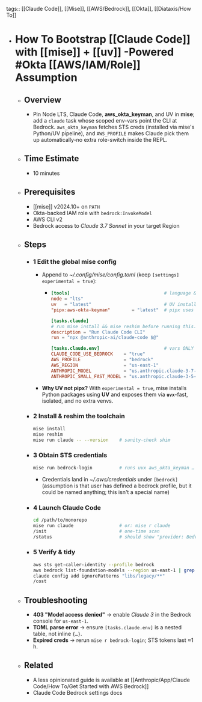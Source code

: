 tags:: [[Claude Code]], [[Mise]], [[AWS/Bedrock]], [[Okta]], [[Diataxis/How To]]

- # How To Bootstrap [[Claude Code]] with [[mise]] + [[uv]] -Powered #Okta [[AWS/IAM/Role]] Assumption
	- ## Overview
		- Pin Node LTS, Claude Code, **aws_okta_keyman**, and UV in **mise**; add a `claude` task whose scoped env-vars point the CLI at Bedrock. `aws_okta_keyman` fetches STS creds (installed via mise's Python/UV pipeline), and `AWS_PROFILE` makes Claude pick them up automatically-no extra role-switch inside the REPL.
	- ## Time Estimate
		- 10 minutes
	- ## Prerequisites
		- [[mise]] v2024.10+ on `PATH`
		- Okta-backed IAM role with `bedrock:InvokeModel`
		- AWS CLI v2
		- Bedrock access to *Claude 3.7 Sonnet* in your target Region
	- ## Steps
		- ### 1  Edit the global mise config
			- Append to *~/.config/mise/config.toml* (keep `[settings] experimental = true`):
				- ~~~toml
				  [tools]                                   # language & CLI pinning
				  node = "lts"
				  uv   = "latest"                           # UV installer/runtime
				  "pipx:aws-okta-keyman"        = "latest"  # pipx uses UV under the hood
				  
				  [tasks.claude]
				  # run mise install && mise reshim before running this.
				  description = "Run Claude Code CLI"
				  run = "npx @anthropic-ai/claude-code $@"
				  
				  [tasks.claude.env]                        # vars ONLY for Claude
				  CLAUDE_CODE_USE_BEDROCK    = "true"
				  AWS_PROFILE                = "bedrock"
				  AWS_REGION                 = "us-east-1"
				  ANTHROPIC_MODEL            = "us.anthropic.claude-3-7-sonnet-20250219-v1:0"
				  ANTHROPIC_SMALL_FAST_MODEL = "us.anthropic.claude-3-5-haiku-20241022-v1:0"
				  ~~~
			- **Why UV not pipx?** With `experimental = true`, mise installs Python packages using **UV** and exposes them via **`uvx`**-fast, isolated, and no extra venvs.
		- ### 2  Install & reshim the toolchain
		  ~~~bash
		  mise install
		  mise reshim
		  mise run claude -- --version    # sanity-check shim
		  ~~~
		- ### 3  Obtain STS credentials
		  ~~~bash
		  mise run bedrock-login          # runs uvx aws_okta_keyman …
		  ~~~
			- Credentials land in *~/.aws/credentials* under `[bedrock]` (assumption is that user has defined a bedrock profile, but it could be named anything; this isn't a special name)
		- ### 4  Launch Claude Code
		  ~~~bash
		  cd /path/to/monorepo
		  mise run claude                 # or: mise r claude
		  /init                           # one-time scan
		  /status                         # should show "provider: Bedrock"
		  ~~~
		- ### 5  Verify & tidy
		  ~~~bash
		  aws sts get-caller-identity --profile bedrock
		  aws bedrock list-foundation-models --region us-east-1 | grep claude
		  claude config add ignorePatterns "libs/legacy/**"
		  /cost
		  ~~~
	- ## Troubleshooting
		- **403 "Model access denied"** → enable *Claude 3* in the Bedrock console for `us-east-1`.
		- **TOML parse error** → ensure `[tasks.claude.env]` is a nested table, not inline `{…}`.
		- **Expired creds** → rerun `mise r bedrock-login`; STS tokens last ≈1 h.
	- ## Related
		- A less opinionated guide is available at [[Anthropic/App/Claude Code/How To/Get Started with AWS Bedrock]]
		- Claude Code Bedrock settings docs